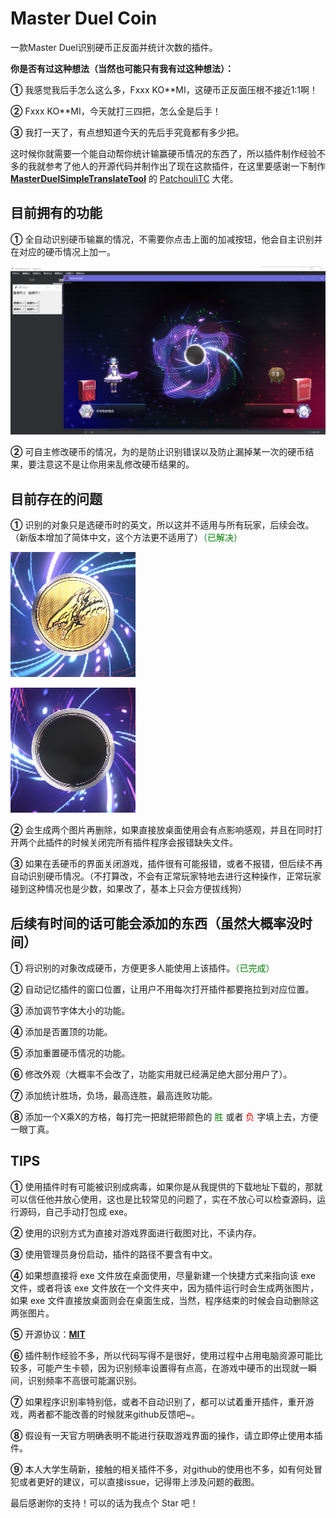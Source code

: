 # Master Duel Coin
一款Master Duel识别硬币正反面并统计次数的插件。



**你是否有过这种想法（当然也可能只有我有过这种想法）：**

**①** 我感觉我后手怎么这么多，Fxxx KO**MI，这硬币正反面压根不接近1:1啊！

**②** Fxxx KO**MI，今天就打三四把，怎么全是后手！

**③** 我打一天了，有点想知道今天的先后手究竟都有多少把。

这时候你就需要一个能自动帮你统计输赢硬币情况的东西了，所以插件制作经验不多的我就参考了他人的开源代码并制作出了现在这款插件，在这里要感谢一下制作 **[MasterDuelSimpleTranslateTool](https://github.com/PatchouliTC/MasterDuelSimpleTranslateTool)** 的 [PatchouliTC](https://github.com/PatchouliTC) 大佬。



## **目前拥有的功能**

**①** 全自动识别硬币输赢的情况，不需要你点击上面的加减按钮，他会自主识别并在对应的硬币情况上加一。

![Coin](https://raw.githubusercontent.com/konipabai/MasterDuelCoin/main/image/show1.png)

**②** 可自主修改硬币的情况，为的是防止识别错误以及防止漏掉某一次的硬币结果，要注意这不是让你用来乱修改硬币结果的。



## **目前存在的问题**

**①** 识别的对象只是选硬币时的英文，所以这并不适用与所有玩家，后续会改。（新版本增加了简体中文，这个方法更不适用了）<font color="green">（已解决）</font>

![HeadCoin](https://raw.githubusercontent.com/konipabai/MasterDuelCoin/main/image/headCoin.png)



![tailCoin](https://raw.githubusercontent.com/konipabai/MasterDuelCoin/main/image/tailCoin.png)

**②** 会生成两个图片再删除，如果直接放桌面使用会有点影响感观，并且在同时打开两个此插件的时候关闭完所有插件程序会报错缺失文件。

**③** 如果在丢硬币的界面关闭游戏，插件很有可能报错，或者不报错，但后续不再自动识别硬币情况。（不打算改，不会有正常玩家特地去进行这种操作，正常玩家碰到这种情况也是少数，如果改了，基本上只会方便拔线狗）



## **后续有时间的话可能会添加的东西（虽然大概率没时间）**

**①** 将识别的对象改成硬币，方便更多人能使用上该插件。<font color="green">（已完成）</font>

**②** 自动记忆插件的窗口位置，让用户不用每次打开插件都要拖拉到对应位置。

**③** 添加调节字体大小的功能。

**④** 添加是否置顶的功能。

**⑤** 添加重置硬币情况的功能。

**⑥** 修改外观（大概率不会改了，功能实用就已经满足绝大部分用户了）。

**⑦** 添加统计胜场，负场，最高连胜，最高连败功能。

**⑧** 添加一个X乘X的方格，每打完一把就把带颜色的 <font color="green">胜</font> 或者 <font color="red">负</font> 字填上去，方便一眼丁真。



## TIPS

**①** 使用插件时有可能被识别成病毒，如果你是从我提供的下载地址下载的，那就可以信任他并放心使用，这也是比较常见的问题了，实在不放心可以检查源码，运行源码，自己手动打包成 exe。

**②** 使用的识别方式为直接对游戏界面进行截图对比，不读内存。

**③** 使用管理员身份启动，插件的路径不要含有中文。

**④** 如果想直接将 exe 文件放在桌面使用，尽量新建一个快捷方式来指向该 exe 文件，或者将该 exe 文件放在一个文件夹中，因为插件运行时会生成两张图片，如果 exe 文件直接放桌面则会在桌面生成，当然，程序结束的时候会自动删除这两张图片。

**⑤** 开源协议：**[MIT](https://github.com/konipabai/MasterDuelCoin/blob/main/LICENSE)**

**⑥** 插件制作经验不多，所以代码写得不是很好，使用过程中占用电脑资源可能比较多，可能产生卡顿，因为识别频率设置得有点高，在游戏中硬币的出现就一瞬间，识别频率不高很可能漏识别。

**⑦** 如果程序识别率特别低，或者不自动识别了，都可以试着重开插件，重开游戏，两者都不能改善的时候就来github反馈吧~。

**⑧** 假设有一天官方明确表明不能进行获取游戏界面的操作，请立即停止使用本插件。

**⑨** 本人大学生萌新，接触的相关插件不多，对github的使用也不多，如有何处冒犯或者更好的建议，可以直接issue，记得带上涉及问题的截图。



最后感谢你的支持！可以的话为我点个 Star 吧！
